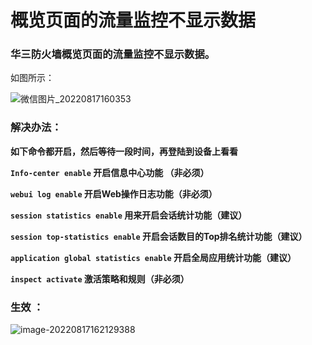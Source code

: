 # 概览页面的流量监控不显示数据

### 华三防火墙概览页面的流量监控不显示数据。

如图所示：

![微信图片\_20220817160353](https://pic.chjina.com/2022/08/17/20220.png)

### 解决办法：

**如下命令都开启，然后等待一段时间，再登陆到设备上看看**

**`Info-center enable` 开启信息中心功能 （非必须）**

**`webui log enable` 开启Web操作日志功能（非必须）**

**`session statistics enable` 用来开启会话统计功能（建议）**

**`session top-statistics enable` 开启会话数目的Top排名统计功能（建议）**

**`application global statistics enable` 开启全局应用统计功能（建议）**

**`inspect activate` 激活策略和规则（非必须）**

### 生效 ：

![image-20220817162129388](https://pic.chjina.com/2022/08/17/image-20220817162129388.png)
